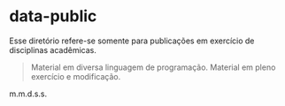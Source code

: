 # data-public

Esse diretório refere-se somente para publicações em exercício de disciplinas acadêmicas.

>Material em diversa linguagem de programação.
>Material em pleno exercício e modificação.

m.m.d.s.s.
